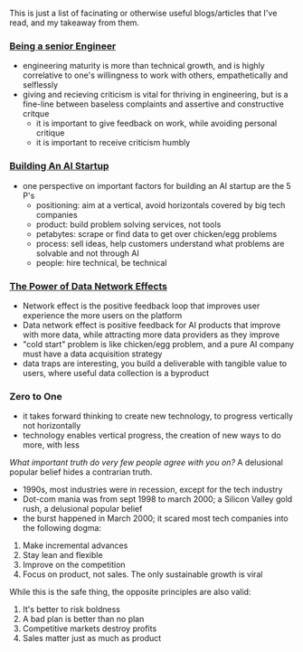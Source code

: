 This is just a list of facinating or otherwise useful blogs/articles that I've read, and my takeaway from them.

### [Being a senior Engineer](http://www.kitchensoap.com/2012/10/25/on-being-a-senior-engineer/)
- engineering maturity is more than technical growth, and is highly correlative to one's willingness to work with others, empathetically and selflessly
- giving and recieving criticism is vital for thriving in engineering, but is a fine-line between baseless complaints and assertive and constructive critque 
  - it is important to give feedback on work, while avoiding personal critique
  - it is important to receive criticism humbly

### [Building An AI Startup](http://mattturck.com/2016/09/29/building-an-ai-startup/)
- one perspective on important factors for building an AI startup are the 5 P's
  - positioning: aim at a vertical, avoid horizontals covered by big tech companies
  - product: build problem solving services, not tools
  - petabytes: scrape or find data to get over chicken/egg problems
  - process: sell ideas, help customers understand what problems are solvable and not through AI
  - people: hire technical, be technical
  
### [The Power of Data Network Effects](http://mattturck.com/2016/01/04/the-power-of-data-network-effects/)
- Network effect is the positive feedback loop that improves user experience the more users on the platform
- Data network effect is positive feedback for AI products that improve with more data, while attracting more data providers as they improve
- "cold start" problem is like chicken/egg problem, and a pure AI company must have a data acquisition strategy
- data traps are interesting, you build a deliverable with tangible value to users, where useful data collection is a byproduct 

### Zero to One
- it takes forward thinking to create new technology, to progress vertically not horizontally
- technology enables vertical progress, the creation of new ways to do more, with less

*What important truth do very few people agree with you on?* A delusional popular belief hides a contrarian truth.
- 1990s, most industries were in recession, except for the tech industry
- Dot-com mania was from sept 1998 to march 2000; a Silicon Valley gold rush, a delusional popular belief
- the burst happened in March 2000; it scared most tech companies into the following dogma:

1. Make incremental advances
2. Stay lean and flexible
3. Improve on the competition
4. Focus on product, not sales. The only sustainable growth is viral

While this is the safe thing, the opposite principles are also valid:

1. It's better to risk boldness 
2. A bad plan is better than no plan
3. Competitive markets destroy profits
4. Sales matter just as much as product

